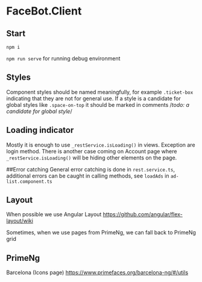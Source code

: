 # FaceBot.Client

## Start
`npm i`

`npm run serve` for running debug environment

## Styles

Component styles should be named meaningfully, for example `.ticket-box` indicating that they are not for general use. 
If a style is a candidate for global styles like `.space-on-top` it should be marked in comments 
/*todo: a candidate for global style*/


## Loading indicator
Mostly it is enough to use `_restService.isLoading()` in views. 
Exception are login method.
There is another case coming on Account page where `_restService.isLoading()` will be hiding other elements on the page. 

##Error catching
General error catching is done  in `rest.service.ts`, additional errors can be caught in calling methods, see `loadAds` in `ad-list.component.ts` 

## Layout
When possible we use Angular Layout https://github.com/angular/flex-layout/wiki

Sometimes, when we use pages from PrimeNg, we can fall back to PrimeNg grid

## PrimeNg

Barcelona (Icons page) https://www.primefaces.org/barcelona-ng/#/utils




